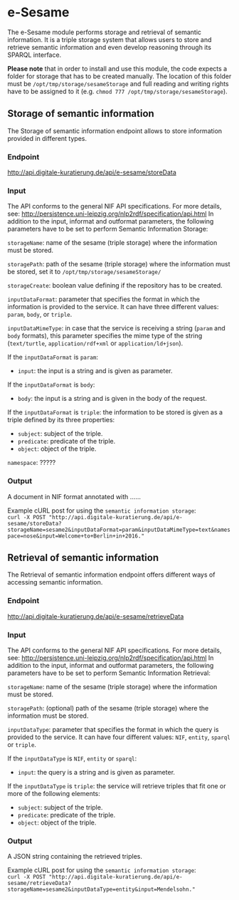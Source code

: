 # e-Sesame

The e-Sesame module performs storage and retrieval of semantic information. It is a triple storage system that allows users to store and retrieve semantic information and even develop reasoning through its SPARQL interface.

**Please note** that in order to install and use this module, the code expects a folder for storage that has to be created manually. The location of this folder must be `/opt/tmp/storage/sesameStorage` and full reading and writing rights have to be assigned to it (e.g. `chmod 777 /opt/tmp/storage/sesameStorage`).

## Storage of semantic information

The Storage of semantic information endpoint allows to store information provided in different types. 

### Endpoint

http://api.digitale-kuratierung.de/api/e-sesame/storeData

### Input
The API conforms to the general NIF API specifications. For more details, see: http://persistence.uni-leipzig.org/nlp2rdf/specification/api.html
In addition to the input, informat and outformat parameters, the following parameters have to be set to perform Semantic Information Storage:  

`storageName`: name of the sesame (triple storage) where the information must be stored.

`storagePath`: path of the sesame (triple storage) where the information must be stored, set it to `/opt/tmp/storage/sesameStorage/`

`storageCreate`: boolean value defining if the repository has to be created.

`inputDataFormat`: parameter that specifies the format in which the information is provided to the service. It can have three different values: `param`, `body`, or `triple`.

`inputDataMimeType`: in case that the service is receiving a string (`param` and `body` formats), this parameter specifies the mime type of the string (`text/turtle`, `application/rdf+xml` or `application/ld+json`).

If the `inputDataFormat` is `param`: 
- `input`: the input is a string and is given as parameter. 

If the `inputDataFormat` is `body`: 
- `body`: the input is a string and is given in the body of the request. 

If the `inputDataFormat` is `triple`: the information to be stored is given as a triple defined by its three properties:  
- `subject`: subject of the triple.
- `predicate`: predicate of the triple.
- `object`: object of the triple.

`namespace`: ?????

### Output
A document in NIF format annotated with ......

Example cURL post for using the `semantic information storage`:  
`curl -X POST "http://api.digitale-kuratierung.de/api/e-sesame/storeData?storageName=sesame2&inputDataFormat=param&inputDataMimeType=text&namespace=nose&input=Welcome+to+Berlin+in+2016."`


## Retrieval of semantic information

The Retrieval of semantic information endpoint offers different ways of accessing semantic information. 

### Endpoint

http://api.digitale-kuratierung.de/api/e-sesame/retrieveData

### Input
The API conforms to the general NIF API specifications. For more details, see: http://persistence.uni-leipzig.org/nlp2rdf/specification/api.html
In addition to the input, informat and outformat parameters, the following parameters have to be set to perform Semantic Information Retrieval:  

`storageName`: name of the sesame (triple storage) where the information must be stored.

`storagePath`: (optional) path of the sesame (triple storage) where the information must be stored.

`inputDataType`: parameter that specifies the format in which the query is provided to the service. It can have four different values: `NIF`, `entity`, `sparql` or `triple`.

If the `inputDataType` is `NIF`, `entity` or `sparql`: 
- `input`: the query is a string and is given as parameter. 

If the `inputDataType` is `triple`: the service will retrieve triples that fit one or more of the following elements:
- `subject`: subject of the triple.
- `predicate`: predicate of the triple.
- `object`: object of the triple.

### Output
A JSON string containing the retrieved triples.

Example cURL post for using the `semantic information storage`:  
`curl -X POST "http://api.digitale-kuratierung.de/api/e-sesame/retrieveData?storageName=sesame2&inputDataType=entity&input=Mendelsohn."`

